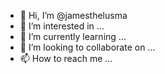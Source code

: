 - 👋 Hi, I’m @jamesthelusma
- 👀 I’m interested in ...
- 🌱 I’m currently learning ...
- 💞️ I’m looking to collaborate on ...
- 📫 How to reach me ...

<!---
jamesthelusma/jamesthelusma is a ✨ special ✨ repository because its `README.md` (this file) appears on your GitHub profile.
You can click the Preview link to take a look at your changes.
--->
